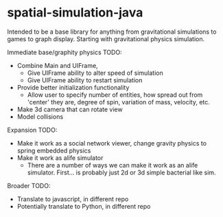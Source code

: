 spatial-simulation-java
========================

Intended to be a base library for anything from gravitational simulations to games to graph display. Starting with gravitational physics simulation.


Immediate base/graphity physics TODO:
- Combine Main and UIFrame, 
    - Give UIFrame ability to alter speed of simulation
    - Give UIFrame ability to restart simulation
- Provide better initialization functionality
    - Allow user to specify number of entities, how spread out from 'center' they are, degree of spin, variation of mass, velocity, etc.
- Make 3d camera that can rotate view
- Model collisions

Expansion TODO:
- Make it work as a social network viewer, change gravity physics to spring embedded physics
- Make it work as alife simulator
    - There are a number of ways we can make it work as an alife simulator. First... is probably just 2d or 3d simple bacterial like sim.

Broader TODO:
- Translate to javascript, in different repo
- Potentially translate to Python, in different repo
